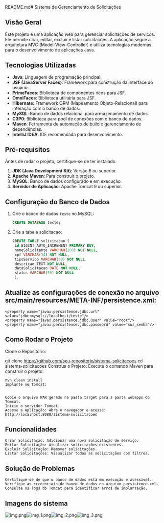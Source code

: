 README.md# Sistema de Gerenciamento de Solicitações

## Visão Geral
Este projeto é uma aplicação web para gerenciar solicitações de serviços. Ele permite criar, editar, excluir e listar solicitações. A aplicação segue a arquitetura MVC (Model-View-Controller) e utiliza tecnologias modernas para o desenvolvimento de aplicações Java.

## Tecnologias Utilizadas
- **Java**: Linguagem de programação principal.
- **JSF (JavaServer Faces)**: Framework para construção da interface do usuário.
- **PrimeFaces**: Biblioteca de componentes ricos para JSF.
- **OmniFaces**: Biblioteca utilitária para JSF.
- **Hibernate**: Framework ORM (Mapeamento Objeto-Relacional) para interação com o banco de dados.
- **MySQL**: Banco de dados relacional para armazenamento de dados.
- **C3P0**: Biblioteca para pool de conexões com o banco de dados.
- **Maven**: Ferramenta de automação de build e gerenciamento de dependências.
- **IntelliJ IDEA**: IDE recomendada para desenvolvimento.

## Pré-requisitos
Antes de rodar o projeto, certifique-se de ter instalado:
1. **JDK (Java Development Kit)**: Versão 8 ou superior.
2. **Apache Maven**: Para construir o projeto.
3. **MySQL**: Banco de dados configurado e em execução.
4. **Servidor de Aplicação**: Apache Tomcat 9 ou superior.

## Configuração do Banco de Dados
1. Crie o banco de dados `teste` no MySQL:
   ```sql
   CREATE DATABASE teste;

2. Crie a tabela solicitacao:
   ```sql
   CREATE TABLE solicitacao (
    id BIGINT AUTO_INCREMENT PRIMARY KEY,
    nomeSolicitante VARCHAR(100) NOT NULL,
    cpf VARCHAR(14) NOT NULL,
    tipoServico VARCHAR(50) NOT NULL,
    descricao TEXT NOT NULL,
    dataSolicitacao DATE NOT NULL,
    status VARCHAR(50) NOT NULL
    );


## Atualize as configurações de conexão no arquivo src/main/resources/META-INF/persistence.xml:
    <property name="javax.persistence.jdbc.url" value="jdbc:mysql://localhost/teste"/>
    <property name="javax.persistence.jdbc.user" value="root"/>
    <property name="javax.persistence.jdbc.password" value="sua_senha"/>

## Como Rodar o Projeto
Clone o Repositório:


git clone https://github.com/seu-repositorio/sistema-solicitacoes
cd sistema-solicitacoes
Construa o Projeto: Execute o comando Maven para construir o projeto:


    mvn clean install
    Implante no Tomcat:


    Copie o arquivo WAR gerado na pasta target para a pasta webapps do Tomcat.
    Inicie o servidor Tomcat.
    Acesse a Aplicação: Abra o navegador e acesse:
    http://localhost:8080/sistema-solicitacoes

## Funcionalidades
    Criar Solicitação: Adicionar uma nova solicitação de serviço.
    Editar Solicitação: Atualizar solicitações existentes.
    Excluir Solicitação: Remover solicitações.
    Listar Solicitações: Visualizar todas as solicitações com filtros.

## Solução de Problemas
    Certifique-se de que o banco de dados está em execução e acessível.
    Verifique as credenciais do banco de dados no arquivo persistence.xml.
    Consulte os logs do Tomcat para identificar erros de implantação.

## Imagens do sistema
![img.png](github/img.png)![img_1.png](github/img_1.png)![img_2.png](github/img_2.png)![img_3.png](github/img_3.png)
